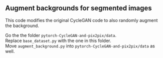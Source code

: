 ## Augment backgrounds for segmented images

This code modifies the original CycleGAN code to also randomly augment the background.

Go the the folder `pytorch-CycleGAN-and-pix2pix/data`.<br/>
Replace `base_dataset.py` with the one in this folder.<br/>
Move `augment_background.py` into `pytorch-CycleGAN-and-pix2pix/data` as well.
